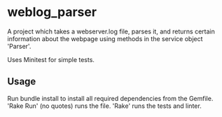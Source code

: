 # weblog_parser
A project which takes a webserver.log file, parses it, and returns certain information about the webpage using methods in the service object 'Parser'.

Uses Minitest for simple tests.

## Usage
Run bundle install to install all required dependencies from the Gemfile.
'Rake Run' (no quotes) runs the file.
'Rake' runs the tests and linter.
